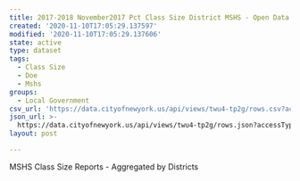 ```yaml
---
title: 2017-2018 November2017 Pct Class Size District MSHS - Open Data Portal
created: '2020-11-10T17:05:29.137597'
modified: '2020-11-10T17:05:29.137606'
state: active
type: dataset
tags:
  - Class Size
  - Doe
  - Mshs
groups:
  - Local Government
csv_url: 'https://data.cityofnewyork.us/api/views/twu4-tp2g/rows.csv?accessType=DOWNLOAD'
json_url: >-
  https://data.cityofnewyork.us/api/views/twu4-tp2g/rows.json?accessType=DOWNLOAD
layout: post

---
```

MSHS Class Size Reports - Aggregated by Districts

